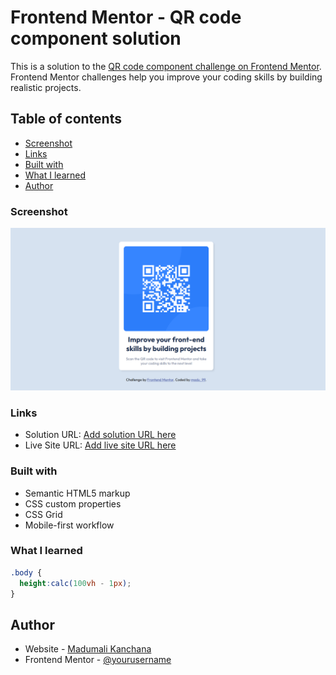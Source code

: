 # Frontend Mentor - QR code component solution

This is a solution to the [QR code component challenge on Frontend Mentor](https://www.frontendmentor.io/challenges/qr-code-component-iux_sIO_H). Frontend Mentor challenges help you improve your coding skills by building realistic projects. 

## Table of contents
  - [Screenshot](#screenshot)
  - [Links](#links)
  - [Built with](#built-with)
  - [What I learned](#what-i-learned)
  - [Author](#author)


### Screenshot

![](./dekstop_view.png)


### Links

- Solution URL: [Add solution URL here](https://your-solution-url.com)
- Live Site URL: [Add live site URL here](https://your-live-site-url.com)



### Built with

- Semantic HTML5 markup
- CSS custom properties
- CSS Grid
- Mobile-first workflow


### What I learned

```css
.body {
  height:calc(100vh - 1px);
}
```


## Author

- Website - [Madumali Kanchana](https://github.com/madu-99/qr-code-component.git)
- Frontend Mentor - [@yourusername](https://www.frontendmentor.io/profile/yourusername)
